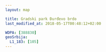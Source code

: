 ```yaml
---
layout: map

title: Gradski park Đurđevo brdo
last_modified_at: 2018-05-17T00:48:12+02:00

WDPA: [388830]
geoSrbija:
  L1_183: [105]
---
```

